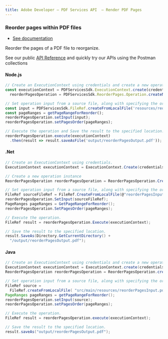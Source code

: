 ```yaml
---
title: Adobe Developer — PDF Services API  — Render PDF Pages
---
```


<TextBlock slots="heading, buttons, text, text1" theme="dark" className="bgBlue link"/>

### Reorder pages within PDF files

- [See documentation](/document-services/docs/overview/pdf-services-api/)

Reorder the pages of a PDF file to reorganize.

See our public [API Reference](https://documentcloud.adobe.com/document-services/index.html#post-combinePDF) and quickly try our APIs using the Postman collections


<CodeBlock slots="heading, code" repeat="3" languages="js,.net,java" />

#### Node.js

```js
// Create an ExecutionContext using credentials and create a new operation instance.
const executionContext = PDFServicesSdk.ExecutionContext.create(credentials),
  reorderPagesOperation = PDFServicesSdk.ReorderPages.Operation.createNew();

// Set operation input from a source file, along with specifying the order of the pages for rearranging the pages in a PDF file.
const input = PDFServicesSdk.FileRef.createFromLocalFile('resources/reorderPagesInput.pdf');
const pageRanges = getPageRangeForReorder();
reorderPagesOperation.setInput(input);
reorderPagesOperation.setPagesOrder(pageRanges);

// Execute the operation and Save the result to the specified location.
reorderPagesOperation.execute(executionContext)
  .then(result => result.saveAsFile('output/reorderPagesOutput.pdf'));
```

#### .Net

```c#
// Create an ExecutionContext using credentials.
ExecutionContext executionContext = ExecutionContext.Create(credentials);

// Create a new operation instance
ReorderPagesOperation reorderPagesOperation = ReorderPagesOperation.CreateNew();

// Set operation input from a source file, along with specifying the order of the pages for rearranging the pages in a PDF file.
FileRef sourceFileRef = FileRef.CreateFromLocalFile(@"reorderPagesInput.pdf");
reorderPagesOperation.SetInput(sourceFileRef);
PageRanges pageRanges = GetPageRangeForReorder();
reorderPagesOperation.SetPagesOrder(pageRanges);

// Execute the operation.
FileRef result = reorderPagesOperation.Execute(executionContext);

// Save the result to the specified location.
result.SaveAs(Directory.GetCurrentDirectory() +
  "/output/reorderPagesOutput.pdf");
```

#### Java

```java
// Create an ExecutionContext using credentials and create a new operation instance.
ExecutionContext executionContext = ExecutionContext.create(credentials);
ReorderPagesOperation reorderPagesOperation = ReorderPagesOperation.createNew();

// Set operation input from a source file, along with specifying the order of the pages for rearranging the pages in a PDF file.
FileRef source =
  FileRef.createFromLocalFile( "src/main/resources/reorderPagesInput.pdf" );
PageRanges pageRanges = getPageRangeForReorder();
reorderPagesOperation.setInput(source);
reorderPagesOperation.setPagesOrder(pageRanges);

// Execute the operation.
FileRef result = reorderPagesOperation.execute(executionContext);

// Save the result to the specified location.
result.saveAs("output/reorderPagesOutput.pdf");
```
